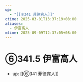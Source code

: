 ```yaml
---
up:
  - "[[⑥341 菲律宾人]]"
ctime: 2025-03-01T13:37:19+08:00
aliases:
  - 伊富高人
mtime: 2025-09-09T12:37:05+08:00
---
```


# ⑥341.5 伊富高人

- up: [[⑥341 菲律宾人]]
